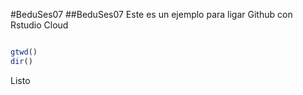 #BeduSes07
##BeduSes07
Este es un ejemplo para ligar Github con Rstudio Cloud

```R

gtwd()
dir()
```
Listo
